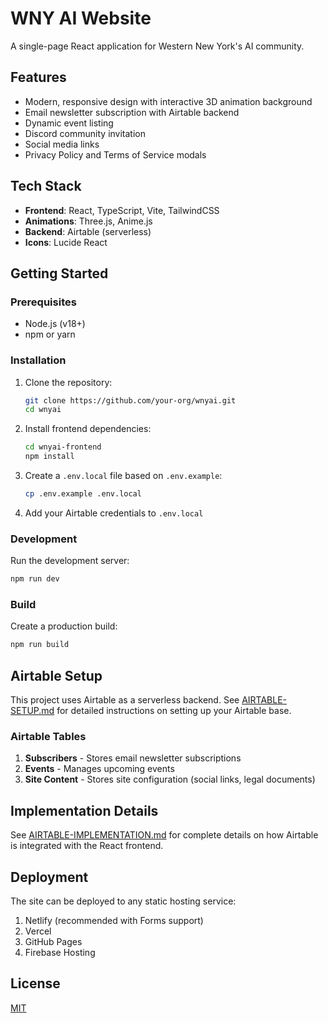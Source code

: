 # WNY AI Website

A single-page React application for Western New York's AI community.

## Features

- Modern, responsive design with interactive 3D animation background
- Email newsletter subscription with Airtable backend
- Dynamic event listing
- Discord community invitation
- Social media links
- Privacy Policy and Terms of Service modals

## Tech Stack

- **Frontend**: React, TypeScript, Vite, TailwindCSS
- **Animations**: Three.js, Anime.js
- **Backend**: Airtable (serverless)
- **Icons**: Lucide React

## Getting Started

### Prerequisites

- Node.js (v18+)
- npm or yarn

### Installation

1. Clone the repository:
   ```bash
   git clone https://github.com/your-org/wnyai.git
   cd wnyai
   ```

2. Install frontend dependencies:
   ```bash
   cd wnyai-frontend
   npm install
   ```

3. Create a `.env.local` file based on `.env.example`:
   ```bash
   cp .env.example .env.local
   ```

4. Add your Airtable credentials to `.env.local`

### Development

Run the development server:
```bash
npm run dev
```

### Build

Create a production build:
```bash
npm run build
```

## Airtable Setup

This project uses Airtable as a serverless backend. See [AIRTABLE-SETUP.md](AIRTABLE-SETUP.md) for detailed instructions on setting up your Airtable base.

### Airtable Tables

1. **Subscribers** - Stores email newsletter subscriptions
2. **Events** - Manages upcoming events
3. **Site Content** - Stores site configuration (social links, legal documents)

## Implementation Details

See [AIRTABLE-IMPLEMENTATION.md](AIRTABLE-IMPLEMENTATION.md) for complete details on how Airtable is integrated with the React frontend.

## Deployment

The site can be deployed to any static hosting service:

1. Netlify (recommended with Forms support)
2. Vercel
3. GitHub Pages
4. Firebase Hosting

## License

[MIT](LICENSE)